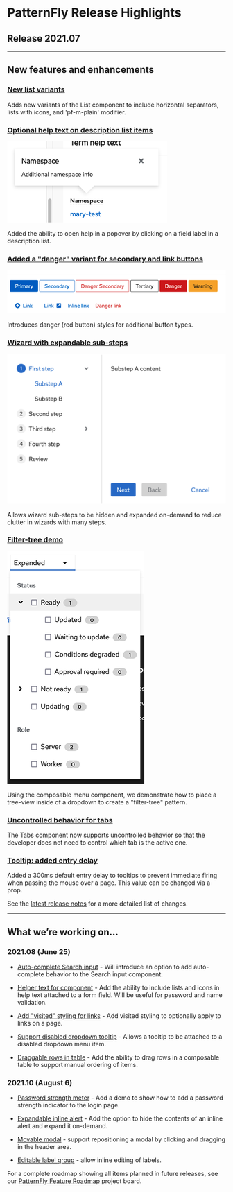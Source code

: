 # PatternFly Release Highlights
## Release 2021.07
----------------------------------------------------------
## New features and enhancements

 ### [New list variants](https://www.patternfly.org/v4/components/list)

  Adds new variants of the List component to include horizontal separators, lists with icons, and 'pf-m-plain' modifier.

  ### [Optional help text on description list items](https://www.patternfly.org/v4/components/description-list#term-help-text)

  ![description list with pop-up help](./img/description-list-help.png)

   Added the ability to open help in a popover by clicking on a field label in a description list.

  ### [Added a "danger" variant for secondary and link buttons](https://www.patternfly.org/v4/components/button)

 ![danger button variants](./img/danger-buttons.png)

  Introduces danger (red button) styles for additional button types.

  ### [Wizard with expandable sub-steps](https://www.patternfly.org/v4/components/wizard#expandable-steps)

 ![wizard with expandable sub-steps](./img/wizard-steps-expandable.png)

  Allows wizard sub-steps to be hidden and expanded on-demand to reduce clutter in wizards with many steps.

  ### [Filter-tree demo](https://www.patternfly.org/v4/demos/composable-menu#filter-tree-menu)

  ![filter-tree](./img/filter-tree.png)

  Using the composable menu component, we demonstrate how to place a tree-view inside of a dropdown to create a "filter-tree" pattern.

 ### [Uncontrolled behavior for tabs](https://www.patternfly.org/v4/components/tabs#uncontrolled)
 The Tabs component now supports uncontrolled behavior so that the developer does not need to control which tab is the active one.

 ### [Tooltip: added entry delay](https://www.patternfly.org/v4/components/tooltip)

 Added a 300ms default entry delay to tooltips to prevent immediate firing when passing the mouse over a page. This value can be changed via a prop.


See the [latest release notes](https://www.patternfly.org/v4/developer-resources/release-notes) for a more detailed list of changes.

-----------------------------------------------------------------------------

## What we’re working on...

### 2021.08 (June 25)

* [Auto-complete Search input](https://github.com/patternfly/patternfly-react/issues/5499) - Will introduce an option to add auto-complete behavior to the Search input component.

* [Helper text for component](https://github.com/patternfly/patternfly-react/issues/5818) - Add the ability to include lists and icons in help text attached to a form field. Will be useful for password and name validation.

* [Add "visited" styling for links](https://github.com/patternfly/patternfly-react/issues/5857) - Add visited styling to optionally apply to links on a page.

* [Support disabled dropdown tooltip](https://github.com/patternfly/patternfly-react/issues/5826) - Allows a tooltip to be attached to a disabled dropdown menu item.

* [Draggable rows in table](https://github.com/patternfly/patternfly-react/issues/5817) - Add the ability to drag rows in a composable table to support manual ordering of items.


### 2021.10 (August 6)

* [Password strength meter](https://github.com/patternfly/patternfly/issues/4018) - Add a demo to show how to add a password strength indicator to the login page.

* [Expandable inline alert](https://github.com/patternfly/patternfly/issues/4056) - Add the option to hide the contents of an inline alert and expand it on-demand.

* [Movable modal](https://github.com/patternfly/patternfly/issues/3789) - support repositioning a modal by clicking and dragging in the header area.

* [Editable label group](https://github.com/patternfly/patternfly-react/issues/5875) - allow inline editing of labels.


For a complete roadmap showing all items planned in future releases, see our [PatternFly Feature Roadmap](https://github.com/orgs/patternfly/projects/4?fullscreen=true) project board.
